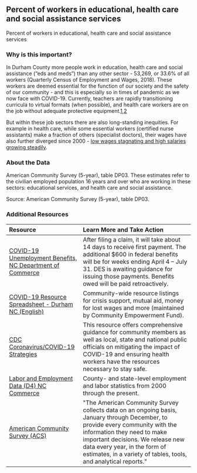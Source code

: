 ## Percent of workers in educational, health care and social assistance services
Percent of workers in educational, health care and social assistance services

### Why is this important?
In Durham County more people work in education, health care and social assistance (“eds and meds”) than any other sector - 53,269, or 33.6% of all workers (Quarterly Census of Employment and Wages, 2018). These workers are deemed essential for the function of our society and the safety of our community - and this is especially so in times of pandemic as we now face with COVID-19. Currently, teachers are rapidly transitioning curricula to virtual formats (when possible), and health care workers are on the job without adequate protective equipment.[1](https://www.vox.com/policy-and-politics/2020/3/27/21194402/coronavirus-masks-n95-respirators-personal-protective-equipment-ppe),[2](https://www.npr.org/sections/goatsandsoda/2020/03/16/814929294/covid-19-has-caused-a-shortage-of-face-masks-but-theyre-surprisingly-hard-to-mak)

But within these job sectors there are also long-standing inequities. For example in health care, while some essential workers (certified nurse assistants) make a fraction of others (specialist doctors), their wages have also further diverged since 2000 - [low wages stagnating and high salaries growing steadily](https://dataworks-nc.org/wp-content/uploads/health_wages_durham_rents_2-01-scaled.jpg).

### About the Data
American Community Survey (5-year), table DP03. These estimates refer to the civilian employed population 16 years and over who are working in these sectors: educational services, and health care and social assistance.
 

Source: American Community Survey (5-year), table DP03. 

### Additional Resources

|Resource | Learn More and Take Action | 
|:--- | :--- |
|[COVID-19 Unemployment Benefits, NC Department of Commerce](https://des.nc.gov/need-help/covid-19-nc-unemployment-insurance-information) | After filing a claim, it will take about 14 days to receive first payment. The additional $600 in federal benefits will be for weeks ending April 4 – July 31. DES is awaiting guidance for issuing those payments. Benefits owed will be paid retroactively. 
|[COVID-19 Resource Spreadsheet - Durham NC (English)](https://docs.google.com/spreadsheets/d/1oASQ_jeqC578BvcTtRLv7mj59TVJlR3Mx1LSTXaNpr0/edit?ts=5e729f53#gid=1951918941)| Community-wide resource listings for crisis support, mutual aid, money for lost wages and more (maintained by Community Empowerment Fund).
|[CDC Coronavirus/COVID-19 Strategies](https://www.cdc.gov/coronavirus/2019-ncov/hcp/ppe-strategy/face-masks.html) | This resource offers comprehensive guidance for community members as well as local, state and national public officials on mitigating the impact of COVID-19 and ensuring health workers have the resources necessary to stay safe.
|[Labor and Employment Data (D4) NC Commerce](https://d4.nccommerce.com/) | County- and state-level employment and labor statistics from 2000 through the present.
|[American Community Survey (ACS)](https://www.census.gov/acs/www/) | "The American Community Survey collects data on an ongoing basis, January through December, to provide every community with the information they need to make important decisions. We release new data every year, in the form of estimates, in a variety of tables, tools, and analytical reports."




